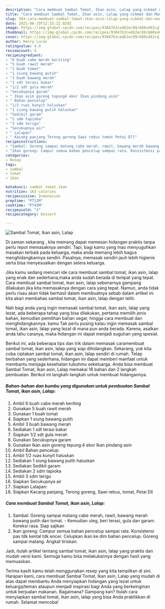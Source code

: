 ```yaml
---
description: "Cara membuat Sambal Tomat, Ikan asin, Lalap yang nikmat dan Mudah Dibuat"
title: "Cara membuat Sambal Tomat, Ikan asin, Lalap yang nikmat dan Mudah Dibuat"
slug: 583-cara-membuat-sambal-tomat-ikan-asin-lalap-yang-nikmat-dan-mudah-dibuat
date: 2021-06-19T12:33:22.028Z
image: https://img-global.cpcdn.com/recipes/9384763cedb2ec99/680x482cq70/sambal-tomat-ikan-asin-lalap-foto-resep-utama.jpg
thumbnail: https://img-global.cpcdn.com/recipes/9384763cedb2ec99/680x482cq70/sambal-tomat-ikan-asin-lalap-foto-resep-utama.jpg
cover: https://img-global.cpcdn.com/recipes/9384763cedb2ec99/680x482cq70/sambal-tomat-ikan-asin-lalap-foto-resep-utama.jpg
author: Henry Lucas
ratingvalue: 4.9
reviewcount: 4
recipeingredient:
- "6 buah cabe merah keriting"
- "5 buah rawit merah"
- "1 buah tomat"
- "1 siung bawang putih"
- "3 buah bawang merah"
- "1 sdt terasi bakar"
- "1/2 sdt gula merah"
- "Secukupnya garam"
- " Ikan asin goreng tepung4 ekor Ikan pindang asin"
- " Bahan pencelup"
- "1/2 ruas kunyit haluskan"
- "1 siung bawang putih haluskan"
- "Sedikit garam"
- "2 sdm tapioka"
- "3 sdm terigu"
- "Secukupnya air"
- " Lalapan"
- " Kacang panjang Terong goreng Sawi rebus tomat Petai Dll"
recipeinstructions:
- "Sambal: Goreng sampai matang cabe merah, rawit, bawang merah bawang putih dan tomat. Kemudian uleg, beri terasi, gula dan garam. Koreksi rasa. Siap sajikan"
- "Ikan goreng: Campur semua bahan pencelup sampai rata. Konsistensi pas tdk kental tdk encer. Celupkan ikan ke dlm bahan pencelup. Goreng sampai matang. Angkat tiriskan."
categories:
- Resep
tags:
- sambal
- tomat
- ikan

katakunci: sambal tomat ikan 
nutrition: 163 calories
recipecuisine: Indonesian
preptime: "PT12M"
cooktime: "PT45M"
recipeyield: "2"
recipecategory: Dessert

---
```



![Sambal Tomat, Ikan asin, Lalap](https://img-global.cpcdn.com/recipes/9384763cedb2ec99/680x482cq70/sambal-tomat-ikan-asin-lalap-foto-resep-utama.jpg)

Di zaman  sekarang , kita memang dapat memesan hidangan praktis tanpa perlu repot memasaknya sendiri. Tapi, bagi kamu yang mau menyuguhkan masakan terbaik pada keluarga, maka anda memang lebih bagus menghidangkannya sendiri. Pasalnya, memasak sendiri jauh lebih higienis serta bisa menyesuaikan dengan selera keluarga.

Jika kamu sedang mencari ide cara membuat sambal tomat, ikan asin, lalap yang enak dan sederhana,maka anda sudah berada di tempat yang tepat. Cara membuat sambal tomat, ikan asin, lalap  sebenarnya gampang dilakukan jika kita memasaknya dengan cara yang tepat. Namun, anda tidak perlu risau akan tidak berhasil dalam membuatnya 
sebab dalam artikel ini kita akan membahas sambal tomat, ikan asin, lalap dengan teliti.  



Nah bagi anda yang ingin memasak sambal tomat, ikan asin, lalap yang lezat, ada beberapa tahap yang bisa dilakukan, pertama memilih jenis bahan, kemudian pemilihan bahan segar, hingga cara membuat dan menghidangkannya. kamu Tak perlu pusing kalau ingin memasak sambal tomat, ikan asin, lalap yang lezat di mana pun anda berada. Karena, asalkan anda  tahu caranya, maka hidangan ini dapat menjadi suguhan yang spesial.

Berikut ini, ada beberapa tips dan trik dalam memasak caramembuat sambal tomat, ikan asin, lalap yang siap dihidangkan. Sekarang, yuk kita coba ciptakan sambal tomat, ikan asin, lalap sendiri di rumah. Tetap berbahan yang sederhana, hidangan ini dapat memberi manfaat untuk membantu menjaga kesehatan tubuhmu sekeluarga. Anda bisa membuat Sambal Tomat, Ikan asin, Lalap memakai 18 bahan dan 2 langkah pembuatan. Berikut ini langkah-langkah untuk membuat hidangannya.

<!--inarticleads1-->

##### Bahan-bahan dan bumbu yang digunakan untuk pembuatan Sambal Tomat, Ikan asin, Lalap:

1. Ambil 6 buah cabe merah keriting
1. Gunakan 5 buah rawit merah
1. Gunakan 1 buah tomat
1. Siapkan 1 siung bawang putih
1. Ambil 3 buah bawang merah
1. Sediakan 1 sdt terasi bakar
1. Siapkan 1/2 sdt gula merah
1. Gunakan Secukupnya garam
1. Gunakan  Ikan asin goreng tepung:4 ekor Ikan pindang asin
1. Ambil  Bahan pencelup:
1. Ambil 1/2 ruas kunyit haluskan
1. Sediakan 1 siung bawang putih haluskan
1. Sediakan Sedikit garam
1. Sediakan 2 sdm tapioka
1. Ambil 3 sdm terigu
1. Siapkan Secukupnya air
1. Siapkan  Lalapan:
1. Siapkan  Kacang panjang, Terong goreng, Sawi rebus, tomat, Petai Dll




<!--inarticleads2-->

##### Cara membuat Sambal Tomat, Ikan asin, Lalap:

1. Sambal: Goreng sampai matang cabe merah, rawit, bawang merah bawang putih dan tomat. - Kemudian uleg, beri terasi, gula dan garam. Koreksi rasa. Siap sajikan
1. Ikan goreng: Campur semua bahan pencelup sampai rata. Konsistensi pas tdk kental tdk encer. Celupkan ikan ke dlm bahan pencelup. Goreng sampai matang. Angkat tiriskan.




Jadi, itulah artikel tentang  sambal tomat, ikan asin, lalap  yang praktis dan mudah versi kami. Semoga kamu bisa melakukannya dengan hasil yang memuaskan. 

Terima kasih kamu telah menggunakan resep yang kita tampilkan di sini. Harapan kami, cara membuat  Sambal Tomat, Ikan asin, Lalap yang mudah di atas dapat membantu Anda menyiapkan hidangan yang lezat untuk keluarga/teman ataupun menjadi inspirasi bagi Anda yang berkeinginan untuk berjualan makanan. Bagaimana? Gampang kan? Itulah cara menyiapkan sambal tomat, ikan asin, lalap yang bisa Anda praktikkan di rumah. Selamat mencoba!

